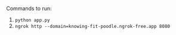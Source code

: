 Commands to run:

1. `python app.py`
2. `ngrok http --domain=knowing-fit-poodle.ngrok-free.app 8080 `
